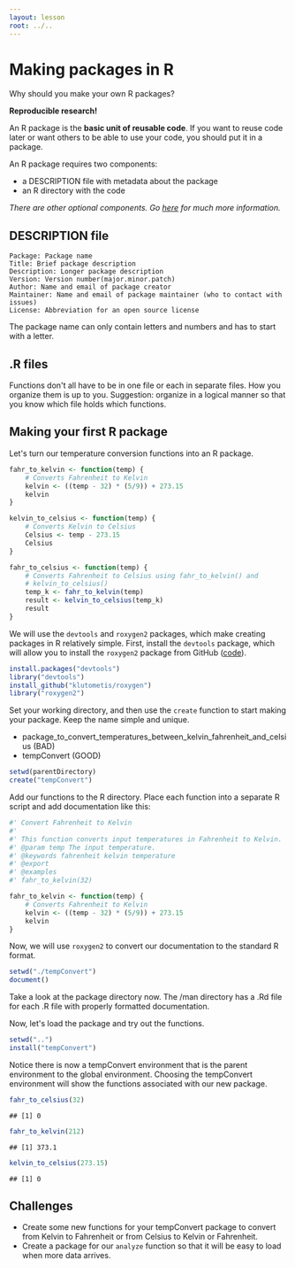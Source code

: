 ```yaml
---
layout: lesson
root: ../..
---
```


Making packages in R
====================

Why should you make your own R packages?

**Reproducible research!**

An R package is the **basic unit of reusable code**.
If you want to reuse code later or want others to be able to use your code, you should put it in a package.

An R package requires two components:
  - a DESCRIPTION file with metadata about the package
  - an R directory with the code

  *There are other optional components. Go [here](http://adv-r.had.co.nz/Package-basics.html) for much more information.*

DESCRIPTION file
----------------

    Package: Package name
    Title: Brief package description
    Description: Longer package description
    Version: Version number(major.minor.patch)
    Author: Name and email of package creator
    Maintainer: Name and email of package maintainer (who to contact with issues)
    License: Abbreviation for an open source license
    
The package name can only contain letters and numbers and has to start with a letter.

.R files
--------
Functions don't all have to be in one file or each in separate files.
How you organize them is up to you.
Suggestion: organize in a logical manner so that you know which file holds which functions.

Making your first R package
---------------------------

Let's turn our temperature conversion functions into an R package.


```r
fahr_to_kelvin <- function(temp) {
    # Converts Fahrenheit to Kelvin
    kelvin <- ((temp - 32) * (5/9)) + 273.15
    kelvin
}
```



```r
kelvin_to_celsius <- function(temp) {
    # Converts Kelvin to Celsius
    Celsius <- temp - 273.15
    Celsius
}
```



```r
fahr_to_celsius <- function(temp) {
    # Converts Fahrenheit to Celsius using fahr_to_kelvin() and
    # kelvin_to_celsius()
    temp_k <- fahr_to_kelvin(temp)
    result <- kelvin_to_celsius(temp_k)
    result
}
```


We will use the `devtools` and `roxygen2` packages, which make creating packages in R relatively simple.
First, install the `devtools` package, which will allow you to install the `roxygen2` package from GitHub ([code][]).

[code]: https://github.com/klutometis/roxygen


```r
install.packages("devtools")
library("devtools")
install_github("klutometis/roxygen")
library("roxygen2")
```


Set your working directory, and then use the `create` function to start making your package.
Keep the name simple and unique.
  - package_to_convert_temperatures_between_kelvin_fahrenheit_and_celsius (BAD)
  - tempConvert (GOOD)


```r
setwd(parentDirectory)
create("tempConvert")
```


Add our functions to the R directory.
Place each function into a separate R script and add documentation like this:


```r
#' Convert Fahrenheit to Kelvin
#'
#' This function converts input temperatures in Fahrenheit to Kelvin.
#' @param temp The input temperature.
#' @keywords fahrenheit kelvin temperature
#' @export
#' @examples
#' fahr_to_kelvin(32)

fahr_to_kelvin <- function(temp) {
    # Converts Fahrenheit to Kelvin
    kelvin <- ((temp - 32) * (5/9)) + 273.15
    kelvin
}
```


Now, we will use `roxygen2` to convert our documentation to the standard R format.


```r
setwd("./tempConvert")
document()
```


Take a look at the package directory now.
The /man directory has a .Rd file for each .R file with properly formatted documentation.

Now, let's load the package and try out the functions.


```r
setwd("..")
install("tempConvert")
```


Notice there is now a tempConvert environment that is the parent environment to the global environment.
Choosing the tempConvert environment will show the functions associated with our new package.


```r
fahr_to_celsius(32)
```

```
## [1] 0
```

```r
fahr_to_kelvin(212)
```

```
## [1] 373.1
```

```r
kelvin_to_celsius(273.15)
```

```
## [1] 0
```


## Challenges
- Create some new functions for your tempConvert package to convert from Kelvin to Fahrenheit or from Celsius to Kelvin or Fahrenheit.
- Create a package for our `analyze` function so that it will be easy to load when more data arrives.
